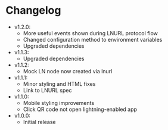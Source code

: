 # Changelog

* v1.2.0:
  * More useful events shown during LNURL protocol flow
  * Changed configuration method to environment variables
  * Upgraded dependencies
* v1.1.3:
  * Upgraded dependencies
* v1.1.2:
  * Mock LN node now created via lnurl
* v1.1.1:
  * Minor styling and HTML fixes
  * Link to LNURL spec
* v1.1.0:
  * Mobile styling improvements
  * Click QR code not open lightning-enabled app
* v1.0.0:
  * Initial release
